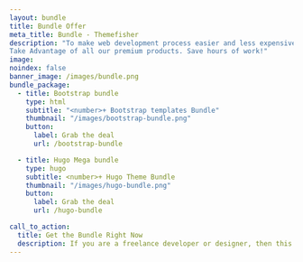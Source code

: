 ```yaml
---
layout: bundle
title: Bundle Offer
meta_title: Bundle - Themefisher
description: "To make web development process easier and less expensive, we've created a package for our users that includes all of our premium templates. 
Take Advantage of all our premium products. Save hours of work!"
image:
noindex: false
banner_image: /images/bundle.png
bundle_package:
  - title: Bootstrap bundle
    type: html
    subtitle: "<number>+ Bootstrap templates Bundle"
    thumbnail: "/images/bootstrap-bundle.png"
    button:
      label: Grab the deal
      url: /bootstrap-bundle

  - title: Hugo Mega bundle
    type: hugo
    subtitle: <number>+ Hugo Theme Bundle
    thumbnail: "/images/hugo-bundle.png"
    button:
      label: Grab the deal
      url: /hugo-bundle

call_to_action:
  title: Get the Bundle Right Now
  description: If you are a freelance developer or designer, then this bundle will perfect for you to speed up your workflow. Simultaneously, you don’t need to think about the design or layout of your future projects. Just get this bundle and enjoy your work.
---
```

